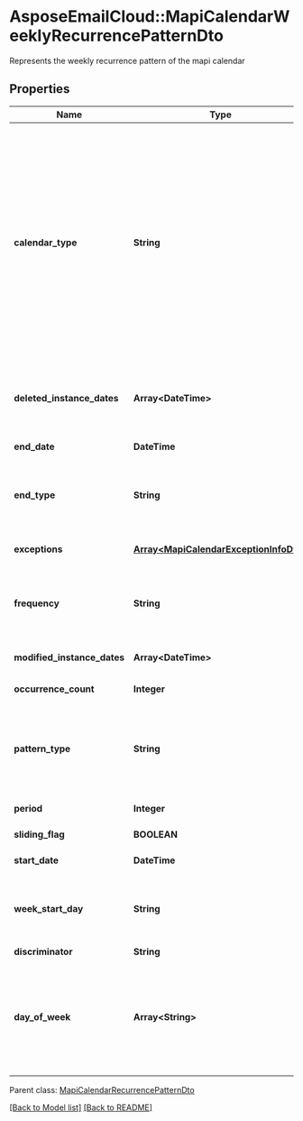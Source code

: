 # AsposeEmailCloud::MapiCalendarWeeklyRecurrencePatternDto

Represents the weekly recurrence pattern of the mapi calendar             

## Properties
Name | Type | Description | Notes
---- | ---- | ----------- | -----
**calendar_type** |**String** | Enumerated the calendar type of the mapi recurrence Enum, available values: Default, CalGregorian, CalGregorianUs, CalJapan, CalTaiwan, CalKorea, CalHijri, CalThai, CalHebrew, CalGregorianMeFrench, CalGregorianArabic, CalGregorianXLitEnglish, CalGregorianXLitFrench, CalLunarJapanese, CalChineseLunar, CalSaka, CalLunarEtoChn, CalLunarEtoKor, CalLunarRokuyou, CalLunarKorean, CalUmAlQura | 
**deleted_instance_dates** |**Array&lt;DateTime&gt;** | An array of dates, each of which is the original instance date of either a deleted instance or a modified instance for this recurrence.              | [optional] 
**end_date** |**DateTime** | End date of an item recurrence pattern.              | 
**end_type** |**String** | Enumerates the ending type for the recurrence. Enum, available values: None, EndAfterDate, EndAfterNOccurrences, NeverEnd | 
**exceptions** |[**Array&lt;MapiCalendarExceptionInfoDto&gt;**](MapiCalendarExceptionInfoDto.md) | An exception specifies changes to an instance of a recurring series.              | [optional] 
**frequency** |**String** | Enumerates mapi calendar recurrence frequency Enum, available values: None, Daily, Weekly, Monthly, Yearly | 
**modified_instance_dates** |**Array&lt;DateTime&gt;** | An array of dates, each of which is the date of a modified instance.              | [optional] 
**occurrence_count** |**Integer** | Number of occurrences in a recurrence.              | 
**pattern_type** |**String** | Enumerates the mapi calendar recurrence pattern types Enum, available values: Day, Week, Month, MonthEnd, MonthNth, HjMonth, HjMonthNth, HjMonthEnd | 
**period** |**Integer** | Interval at which the meeting pattern repeats.              | 
**sliding_flag** |**BOOLEAN** | Defines whether pattern is sliding or not.              | 
**start_date** |**DateTime** | Start date of an item recurrence pattern.              | 
**week_start_day** |**String** | Day of week. Enum, available values: Sunday, Monday, Tuesday, Wednesday, Thursday, Friday, Saturday | 
**discriminator** |**String** |  | 
**day_of_week** |**Array&lt;String&gt;** | Days of week at which the event occurs.              Items: Enumerates the days of week of the mapi calendar recurrence pattern Enum, available values: Saturday, Friday, Thursday, Wednesday, Tuesday, Monday, Sunday | [optional] 

Parent class: [MapiCalendarRecurrencePatternDto](MapiCalendarRecurrencePatternDto.md)


[[Back to Model list]](Models.md) [[Back to README]](README.md)
